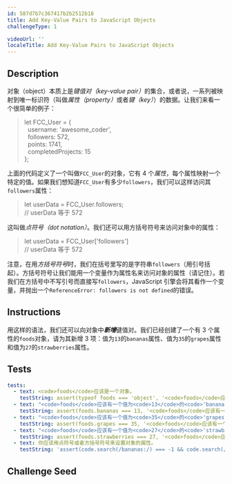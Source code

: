 ```yaml
---
id: 587d7b7c367417b2b2512b18
title: Add Key-Value Pairs to JavaScript Objects
challengeType: 1

videoUrl: ''
localeTitle: Add Key-Value Pairs to JavaScript Objects
---
```


## Description
<section id='description'>
对象（object）本质上是<dfn>键值对（key-value pair）</dfn>的集合，或者说，一系列被映射到唯一标识符（叫做<dfn>属性（property）</dfn>或者<dfn>键（key）</dfn>）的数据。让我们来看一个很简单的例子：
<blockquote>let FCC_User = {<br>&nbsp;&nbsp;username: 'awesome_coder',<br>&nbsp;&nbsp;followers: 572,<br>&nbsp;&nbsp;points: 1741,<br>&nbsp;&nbsp;completedProjects: 15<br>};</blockquote>
上面的代码定义了一个叫做<code>FCC_User</code>的对象，它有 4 个<dfn>属性</dfn>，每个属性映射一个特定的值。如果我们想知道<code>FCC_User</code>有多少<code>followers</code>，我们可以这样访问其<code>followers</code>属性：
<blockquote>let userData = FCC_User.followers;<br>// userData 等于 572</blockquote>
这叫做<dfn>点符号（dot notation）</dfn>。我们还可以用方括号符号来访问对象中的属性：
<blockquote>let userData = FCC_User['followers']<br>// userData 等于 572</blockquote>
注意，在用<dfn>方括号符号</dfn>时，我们在括号里写的是字符串<code>followers</code>（用引号括起）。方括号符号让我们能用一个变量作为属性名来访问对象的属性（请记住）。若我们在方括号中不写引号而直接写<code>followers</code>，JavaScript 引擎会将其看作一个变量，并抛出一个<code>ReferenceError: followers is not defined</code>的错误。
</section>

## Instructions
<section id='instructions'>
用这样的语法，我们还可以向对象中<em><strong>新增</strong></em>键值对。我们已经创建了一个有 3 个属性的<code>foods</code>对象，请为其新增 3 项：值为<code>13</code>的<code>bananas</code>属性、值为<code>35</code>的<code>grapes</code>属性和值为<code>27</code>的<code>strawberries</code>属性。
</section>

## Tests
<section id='tests'>

```yml
tests:
  - text: <code>foods</code>应该是一个对象。
    testString: assert(typeof foods === 'object', '<code>foods</code>应该是一个对象。');
  - text: "<code>foods</code>应该有一个值为<code>13</code>的<code>'bananas'</code>属性。"
    testString: assert(foods.bananas === 13, '<code>foods</code>应该有一个值为<code>13</code>的<code>"bananas"</code>属性。');
  - text: "<code>foods</code>应该有一个值为<code>35</code>的<code>'grapes'</code>属性。"
    testString: assert(foods.grapes === 35, '<code>foods</code>应该有一个值为<code>35</code>的<code>"grapes"</code>属性。');
  - text: "<code>foods</code>应该有一个值为<code>27</code>的<code>'strawberries'</code>属性。"
    testString: assert(foods.strawberries === 27, '<code>foods</code>应该有一个值为<code>27</code>的<code>"strawberries"</code>属性。');
  - text: 你应该用点符号或者方括号符号来设置对象的属性。
    testString: 'assert(code.search(/bananas:/) === -1 && code.search(/grapes:/) === -1 && code.search(/strawberries:/) === -1, "你应该用点符号或者方括号符号来设置对象的属性。");'

```

</section>

## Challenge Seed
<section id='challengeSeed'>















</section>

              